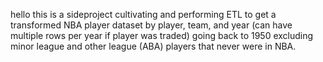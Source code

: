 hello this is a sideproject cultivating and performing ETL to get a transformed NBA player dataset by player, team, 
and year (can have multiple rows per year if player was traded) going back to 1950 excluding minor league and other league (ABA) players that never were in NBA. 
